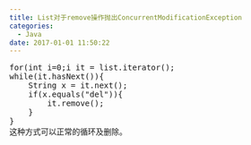 ```yaml
---
title: List对于remove操作抛出ConcurrentModificationException
categories:
  - Java
date: 2017-01-01 11:50:22
---
```

<pre>
for(int i=0;i<list.size();i++){
    if(list.get(i).equals("del"))
        list.remove(i);
}
这种方式的问题在于，删除某个元素后，list的大小发生了变化，而你的索引也在变化，
所以会导致你在遍历的时候漏掉某些元素。比如当你删除第1个元素后，
继续根据索引访问第2个元素时，因为删除的关系后面的元素都往前移动了一位，
所以实际访问的是第3个元素。因此，这种方式可以用在删除特定的一个元素时使用，
但不适合循环删除多个元素时使用。
for(String x:list){
    if(x.equals("del"))
        list.remove(x);
}
这种方式的问题在于，删除元素后继续循环会报错误信息ConcurrentModificationException，
因为元素在使用的时候发生了并发的修改，导致异常抛出。
但是删除完毕马上使用break跳出，则不会触发报错。
Iterator<String> it = list.iterator();
while(it.hasNext()){
    String x = it.next();
    if(x.equals("del")){
        it.remove();
    }
}
这种方式可以正常的循环及删除。
</pre>
